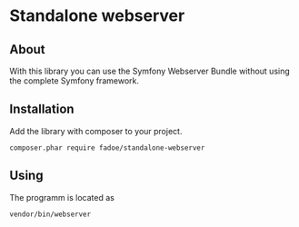 # Standalone webserver

## About

With this library you can use the Symfony Webserver Bundle without using the complete Symfony framework.

## Installation

Add the library with composer to your project.

 ```composer.phar require fadoe/standalone-webserver```
 
## Using

The programm is located as

```vendor/bin/webserver```
